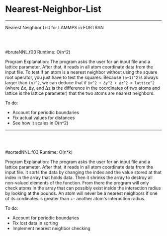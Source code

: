 # Nearest-Neighbor-List
---


Nearest Neighbor List for LAMMPS in FORTRAN


 <br /> <br />

#bruteNNL.f03
Runtime: O(n^2)

Program Explanation:
  The program asks the user for an input file and a lattice parameter. After that, it reads in all atom coordinate data from the input file. To test if an atom is a nearest neighbor without using the square root operator, you just have to test the squares. Because `(n+1)^2` is always larger than `(n)^2`, we can deduce that if `Δx^2 + Δy^2 + Δz^2 < lattice^2` (where Δx, Δy, and Δz is the difference in the coordinates of two atoms and lattice is the lattice parameter) that the two atoms are nearest neighbors. 
  
To do:
  - Account for periodic boundaries
  - Fix actual values for distances
  - See how it scales in O(n^2)
  
---
 <br /> <br />

#sortedNNL.f03
Runtime: O(n*k)

Program Explanation:
  The program asks the user for an input file and a lattice parameter. After that, it reads in all atom coordinate data from the input file. It sorts the data by changing the index and the value stored at that index in the array that holds data. Then it shrinks the array to destroy all non-valued elements of the function. From there the program will only check atoms in the array that can possibly exist inside the interaction radius by looking at the bounds. An atom will never be a nearest neighbors if one of its cordinates is greater than +- another atom's interaction radius.
  
To do:
  - Account for periodic boundaries
  - Fix lost data in sorting
  - Implement nearest neighbor checking
